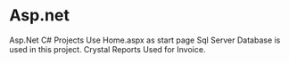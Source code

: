 # Asp.net
Asp.Net C# Projects
Use Home.aspx as start page
Sql Server Database is used in this project.
Crystal Reports Used for Invoice.
